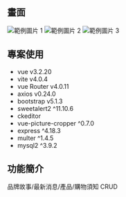 
## 畫面

![範例圖片 1](https://fakeimg.pl/500/)
![範例圖片 2](https://fakeimg.pl/500/)
![範例圖片 3](https://fakeimg.pl/500/)

## 專案使用

- vue v3.2.20
- vite v4.0.4
- vue Router v4.0.11
- axios v0.24.0
- bootstrap v5.1.3
- sweetalert2 ^11.10.6
- ckeditor
- vue-picture-cropper ^0.7.0
- express ^4.18.3
- multer ^1.4.5
- mysql2 ^3.9.2

## 功能簡介

品牌故事/最新消息/產品/購物須知 CRUD


